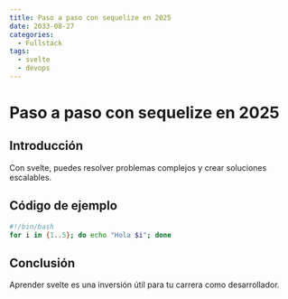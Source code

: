 ```yaml
---
title: Paso a paso con sequelize en 2025
date: 2033-08-27
categories:
  - Fullstack
tags:
  - svelte
  - devops
---
```


# Paso a paso con sequelize en 2025

## Introducción

Con svelte, puedes resolver problemas complejos y crear soluciones escalables.

## Código de ejemplo

```bash
#!/bin/bash
for i in {1..5}; do echo "Hola $i"; done
```

## Conclusión

Aprender svelte es una inversión útil para tu carrera como desarrollador.